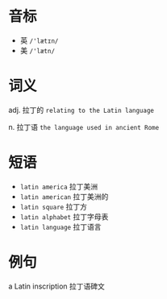 # 音标

- 英 `/'lætɪn/`
- 美 `/'lætn/`

# 词义

adj. 拉丁的
`relating to the Latin language`

n. 拉丁语
`the language used in ancient Rome`

# 短语

- `latin america` 拉丁美洲
- `latin american` 拉丁美洲的
- `latin square` 拉丁方
- `latin alphabet` 拉丁字母表
- `latin language` 拉丁语言

# 例句

a Latin inscription
拉丁语碑文


